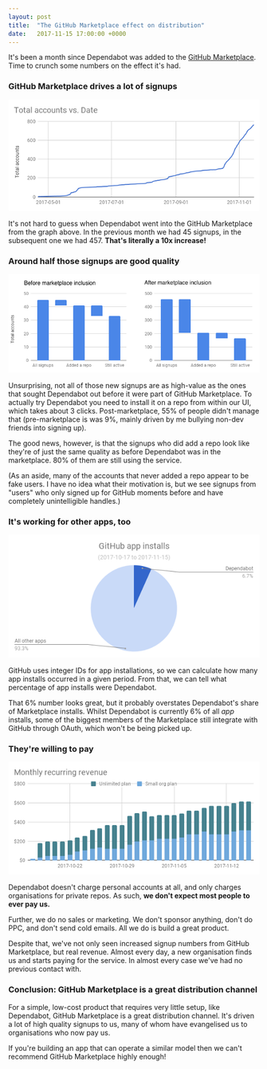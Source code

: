 ```yaml
---
layout: post
title:  "The GitHub Marketplace effect on distribution"
date:   2017-11-15 17:00:00 +0000
---
```


It's been a month since Dependabot was added to the
[GitHub Marketplace][marketplace]. Time to crunch some numbers on the effect
it's had.

### GitHub Marketplace drives a lot of signups

<img alt="Signups over time" src="/images/blog/signups-graph.png" style="margin-top: 0;">

It's not hard to guess when Dependabot went into the GitHub Marketplace from the
graph above. In the previous month we had 45 signups, in the subsequent one we
had 457. **That's literally a 10x increase!**

### Around half those signups are good quality

<img alt="Conversion rate" src="/images/blog/signups-conversion-graph.png" style="margin-top: 0;">

Unsurprising, not all of those new signups are as high-value as the ones that
sought Dependabot out before it were part of GitHub Marketplace. To actually try
Dependabot you need to install it on a repo from within our UI, which takes
about 3 clicks. Post-marketplace, 55% of people didn't manage that
(pre-marketplace is was 9%, mainly driven by me bullying non-dev friends into
signing up).

The good news, however, is that the signups who did add a repo look like they're
of just the same quality as before Dependabot was in the marketplace. 80% of
them are still using the service.

(As an aside, many of the accounts that never added a repo appear to be fake
users. I have no idea what their motivation is, but we see signups from "users"
who only signed up for GitHub moments before and have completely unintelligible
handles.)

### It's working for other apps, too

<img alt="Percentage of app installs" src="/images/blog/app-installs-percentage.png" style="margin-top: 0;">

GitHub uses integer IDs for app installations, so we can calculate how many app
installs occurred in a given period. From that, we can tell what percentage of
app installs were Dependabot.

That 6% number looks great, but it probably overstates Dependabot's share of
Marketplace installs. Whilst Dependabot is currently 6% of all *app* installs,
some of the biggest members of the Marketplace still integrate with GitHub
through OAuth, which won't be being picked up.

### They're willing to pay

<img alt="Percentage of app installs" src="/images/blog/revenue-graph.png" style="margin-top: 0;">

Dependabot doesn't charge personal accounts at all, and only charges
organisations for private repos. As such, **we don't expect most people to ever
pay us.**

Further, we do no sales or marketing. We don't sponsor anything, don't do PPC,
and don't send cold emails. All we do is build a great product.

Despite that, we've not only seen increased signup numbers from GitHub
Marketplace, but real revenue. Almost every day, a new organisation finds us and
starts paying for the service. In almost every case we've had no previous
contact with.

### Conclusion: GitHub Marketplace is a great distribution channel

For a simple, low-cost product that requires very little setup, like Dependabot,
GitHub Marketplace is a great distribution channel. It's driven a lot of high
quality signups to us, many of whom have evangelised us to organisations who now
pay us.

If you're building an app that can operate a similar model then we can't
recommend GitHub Marketplace highly enough!

[dependabot]: https://dependabot.com
[marketplace]: https://github.com/marketplace
